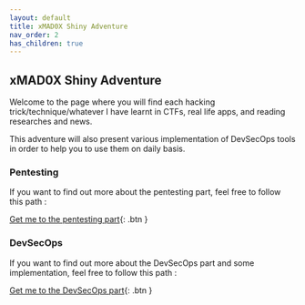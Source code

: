 ```yaml
---
layout: default
title: xMAD0X Shiny Adventure
nav_order: 2
has_children: true
---
```


## xMAD0X Shiny Adventure

Welcome to the page where you will find each hacking trick/technique/whatever I have learnt in CTFs, real life apps, and reading researches and news.

This adventure will also present various implementation of DevSecOps tools in order to help you to use them on daily basis.

### Pentesting

If you want to find out more about the pentesting part, feel free to follow this path : 


[Get me to the pentesting part](./pentesting/index.md){: .btn }


### DevSecOps

If you want to find out more about the DevSecOps part and some implementation, feel free to follow this path : 


[Get me to the DevSecOps part](./devsecops/index.md){: .btn }